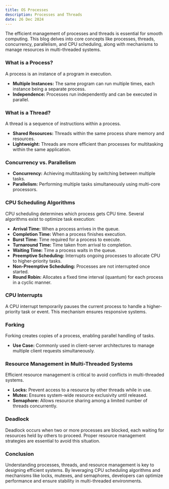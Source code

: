 ```yaml
---
title: OS Processes
description: Processes and Threads
date: 26 Dec 2024
---
```


The efficient management of processes and threads is essential for smooth computing. This blog delves into core concepts like processes, threads, concurrency, parallelism, and CPU scheduling, along with mechanisms to manage resources in multi-threaded systems.

### What is a Process?

A process is an instance of a program in execution.

- **Multiple Instances:** The same program can run multiple times, each instance being a separate process.
- **Independence:** Processes run independently and can be executed in parallel.

### What is a Thread?

A thread is a sequence of instructions within a process.

- **Shared Resources:** Threads within the same process share memory and resources.
- **Lightweight:** Threads are more efficient than processes for multitasking within the same application.

### Concurrency vs. Parallelism

- **Concurrency:** Achieving multitasking by switching between multiple tasks.
- **Parallelism:** Performing multiple tasks simultaneously using multi-core processors.

### CPU Scheduling Algorithms

CPU scheduling determines which process gets CPU time. Several algorithms exist to optimize task execution:

- **Arrival Time:** When a process arrives in the queue.
- **Completion Time:** When a process finishes execution.
- **Burst Time:** Time required for a process to execute.
- **Turnaround Time:** Time taken from arrival to completion.
- **Waiting Time:** Time a process waits in the queue.
- **Preemptive Scheduling:** Interrupts ongoing processes to allocate CPU to higher-priority tasks.
- **Non-Preemptive Scheduling:** Processes are not interrupted once started.
- **Round Robin:** Allocates a fixed time interval (quantum) for each process in a cyclic manner.

### CPU Interrupts

A CPU interrupt temporarily pauses the current process to handle a higher-priority task or event. This mechanism ensures responsive systems.

### Forking

Forking creates copies of a process, enabling parallel handling of tasks.

- **Use Case:** Commonly used in client-server architectures to manage multiple client requests simultaneously.

### Resource Management in Multi-Threaded Systems

Efficient resource management is critical to avoid conflicts in multi-threaded systems.

- **Locks:** Prevent access to a resource by other threads while in use.
- **Mutex:** Ensures system-wide resource exclusivity until released.
- **Semaphore:** Allows resource sharing among a limited number of threads concurrently.

### Deadlock

Deadlock occurs when two or more processes are blocked, each waiting for resources held by others to proceed. Proper resource management strategies are essential to avoid this situation.

### Conclusion

Understanding processes, threads, and resource management is key to designing efficient systems. By leveraging CPU scheduling algorithms and mechanisms like locks, mutexes, and semaphores, developers can optimize performance and ensure stability in multi-threaded environments.
